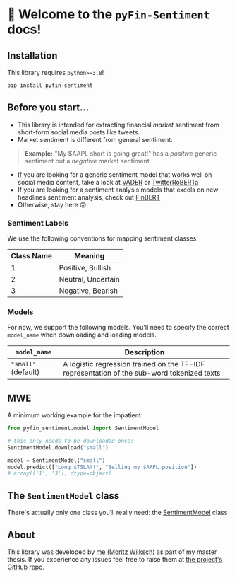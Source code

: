 # 👋 Welcome to the `pyFin-Sentiment` docs!

## Installation

This library requires `python>=3.8`!

```bash
pip install pyfin-sentiment
```

## Before you start...
- This library is intended for extracting financial *market* sentiment from short-form social media posts like tweets. 
- Market sentiment is different from general sentiment:
> **Example:** "My $AAPL short is going great!" has a *positive* generic sentiment but a *negative* market sentiment
- If you are looking for a generic sentiment model that works well on social media content, take a look at [VADER](https://github.com/cjhutto/vaderSentiment) or [TwitterRoBERTa](https://huggingface.co/cardiffnlp/twitter-roberta-base-sentiment)
- If you are looking for a sentiment analysis models that excels on new headlines sentiment analysis, check out [FinBERT](https://huggingface.co/ProsusAI/finbert)
- Otherwise, stay here 🙃


### Sentiment Labels
We use the following conventions for mapping sentiment classes:

| Class Name | Meaning |
| --- | --- |
|1| Positive, Bullish |
|2| Neutral, Uncertain |
|3| Negative, Bearish |

### Models

For now, we support the following models. You'll need to specify the correct `model_name` when downloading and loading models.

| `model_name` | Description |
| --- | ---
| `"small"` (default) | A logistic regression trained on the TF-IDF representation of the sub-word tokenized texts |

## MWE
A minimum working example for the impatient:
```python
from pyfin_sentiment.model import SentimentModel

# this only needs to be downloaded once:
SentimentModel.download("small")

model = SentimentModel("small")
model.predict(["Long $TSLA!!", "Selling my $AAPL position"])
# array(['1', '3'], dtype=object)

```

## The `SentimentModel` class
There's actually only one class you'll really need: the [SentimentModel](SentimentModel.md) class


## About
This library was developed by [me (Moritz Wilksch)](https://github.com/moritzwilksch) as part of my master thesis. If you experience any issues feel free to raise them at [the project's GitHub repo](https://github.com/moritzwilksch/pyfin-sentiment).